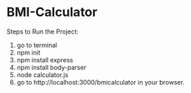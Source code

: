 # BMI-Calculator
Steps to Run the Project:
1. go to terminal
2. npm init
3. npm install express
4. npm install body-parser
5. node calculator.js
6. go to http://localhost:3000/bmicalculator in your browser.
